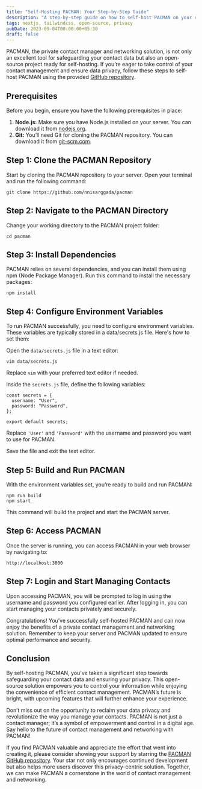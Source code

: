 ```yaml
---
title: "Self-Hosting PACMAN: Your Step-by-Step Guide"
description: "A step-by-step guide on how to self-host PACMAN on your own servers."
tags: nextjs, tailwindcss, open-source, privacy
pubDate: 2023-09-04T00:00:00+05:30
draft: false
---
```


PACMAN, the private contact manager and networking solution, is not only an excellent tool for safeguarding your contact data but also an open-source project ready for self-hosting. If you’re eager to take control of your contact management and ensure data privacy, follow these steps to self-host PACMAN using the provided [GitHub repository](https://github.com/nnisarggada/pacman).

## Prerequisites

Before you begin, ensure you have the following prerequisites in place:

1. **Node.js:** Make sure you have Node.js installed on your server. You can download it from [nodejs.org](https://nodejs.org).
2. **Git:** You’ll need Git for cloning the PACMAN repository. You can download it from [git-scm.com](https://git-scm.com).

## Step 1: Clone the PACMAN Repository

Start by cloning the PACMAN repository to your server. Open your terminal and run the following command:

```
git clone https://github.com/nnisarggada/pacman
```

## Step 2: Navigate to the PACMAN Directory

Change your working directory to the PACMAN project folder:

```
cd pacman
```

## Step 3: Install Dependencies

PACMAN relies on several dependencies, and you can install them using npm (Node Package Manager). Run this command to install the necessary packages:

```
npm install
```

## Step 4: Configure Environment Variables

To run PACMAN successfully, you need to configure environment variables. These variables are typically stored in a data/secrets.js file. Here's how to set them:

Open the `data/secrets.js` file in a text editor:

```
vim data/secrets.js
```

Replace `vim` with your preferred text editor if needed.

Inside the `secrets.js` file, define the following variables:

```
const secrets = {
  username: "User",
  password: "Password",
};

export default secrets;
```

Replace `'User'` and `'Password'` with the username and password you want to use for PACMAN.

Save the file and exit the text editor.

## Step 5: Build and Run PACMAN

With the environment variables set, you’re ready to build and run PACMAN:

```
npm run build
npm start
```

This command will build the project and start the PACMAN server.

## Step 6: Access PACMAN

Once the server is running, you can access PACMAN in your web browser by navigating to:

```
http://localhost:3000
```

## Step 7: Login and Start Managing Contacts

Upon accessing PACMAN, you will be prompted to log in using the username and password you configured earlier. After logging in, you can start managing your contacts privately and securely.

Congratulations! You’ve successfully self-hosted PACMAN and can now enjoy the benefits of a private contact management and networking solution. Remember to keep your server and PACMAN updated to ensure optimal performance and security.

## Conclusion

By self-hosting PACMAN, you’ve taken a significant step towards safeguarding your contact data and ensuring your privacy. This open-source solution empowers you to control your information while enjoying the convenience of efficient contact management. PACMAN’s future is bright, with upcoming features that will further enhance your experience.

Don’t miss out on the opportunity to reclaim your data privacy and revolutionize the way you manage your contacts. PACMAN is not just a contact manager; it’s a symbol of empowerment and control in a digital age. Say hello to the future of contact management and networking with PACMAN!

If you find PACMAN valuable and appreciate the effort that went into creating it, please consider showing your support by starring the [PACMAN GitHub repository](https://github.com/nnisarggada/pacman). Your star not only encourages continued development but also helps more users discover this privacy-centric solution. Together, we can make PACMAN a cornerstone in the world of contact management and networking.
